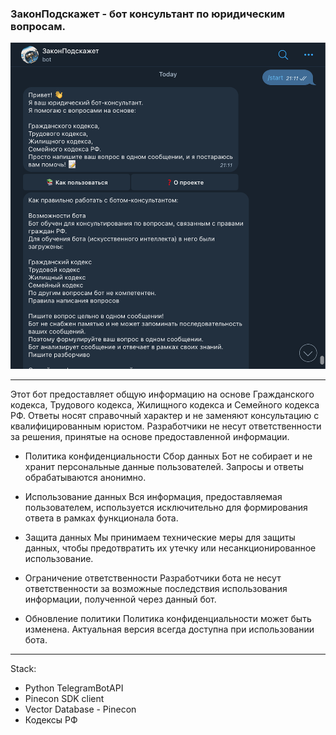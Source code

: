 ### ЗаконПодскажет - бот консультант по юридическим вопросам.

![Превью](images/sc-shot.png)

---
Этот бот предоставляет общую информацию на основе Гражданского кодекса, Трудового кодекса, Жилищного кодекса и Семейного кодекса РФ. Ответы носят справочный характер и не заменяют консультацию с квалифицированным юристом. Разработчики не несут ответственности за решения, принятые на основе предоставленной информации.

- Политика конфиденциальности
Сбор данных
Бот не собирает и не хранит персональные данные пользователей. Запросы и ответы обрабатываются анонимно.

- Использование данных
Вся информация, предоставляемая пользователем, используется исключительно для формирования ответа в рамках функционала бота.

- Защита данных
Мы принимаем технические меры для защиты данных, чтобы предотвратить их утечку или несанкционированное использование.

- Ограничение ответственности
Разработчики бота не несут ответственности за возможные последствия использования информации, полученной через данный бот.

- Обновление политики
Политика конфиденциальности может быть изменена. Актуальная версия всегда доступна при использовании бота.


---

Stack:

- Python TelegramBotAPI
- Pinecon SDK client
- Vector Database - Pinecon
- Кодексы РФ